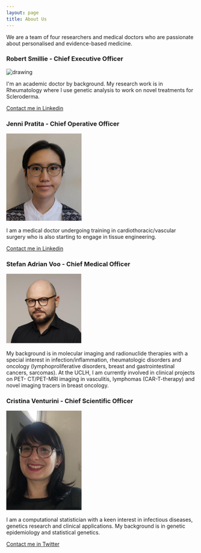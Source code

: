 ```yaml
---
layout: page
title: About Us
---
```



We are a team of four researchers and medical doctors who are passionate about personalised and evidence-based medicine. 


### Robert Smillie - Chief Executive Officer

<img src="https://github.com/cristina86cristina/Option-AccelerateTeam4UCL/tree/gh-pages/assets/img/rob.png" alt="drawing" width="200"/>

I'm an academic doctor by background. My research work is in Rheumatology where I use genetic analysis to work on novel treatments for Scleroderma. 

[Contact me in Linkedin](https://www.linkedin.com/in/robert-smillie/)


### Jenni Pratita - Chief Operative Officer 

<img src="assets/img/jenni.png" alt="drawing" width="200"/>

I am a medical doctor undergoing training in cardiothoracic/vascular surgery who is also starting to engage in tissue engineering.

[Contact me in Linkedin](
https://www.linkedin.com/in/jennipratita/)


### Stefan Adrian Voo - Chief Medical Officer 

<img src="assets/img/stefan.png" alt="drawing" width="200"/>

My background is in molecular imaging and radionuclide therapies with a special interest in infection/inflammation, rheumatologic disorders and oncology (lymphoproliferative disorders, breast and gastrointestinal cancers, sarcomas). At the UCLH, I am currently involved in clinical projects on PET- CT/PET-MRI imaging in vasculitis, lymphomas (CAR-T-therapy) and novel imaging tracers in breast oncology.


### Cristina Venturini - Chief Scientific Officer 

<img src="assets/img/cristina.png" alt="drawing" width="200"/>


I am a computational statistician with a keen interest in infectious diseases, genetics research and clinical applications. My
background is in genetic epidemiology and statistical genetics.

[Contact me in Twitter](https://twitter.com/cristina_ventu)


